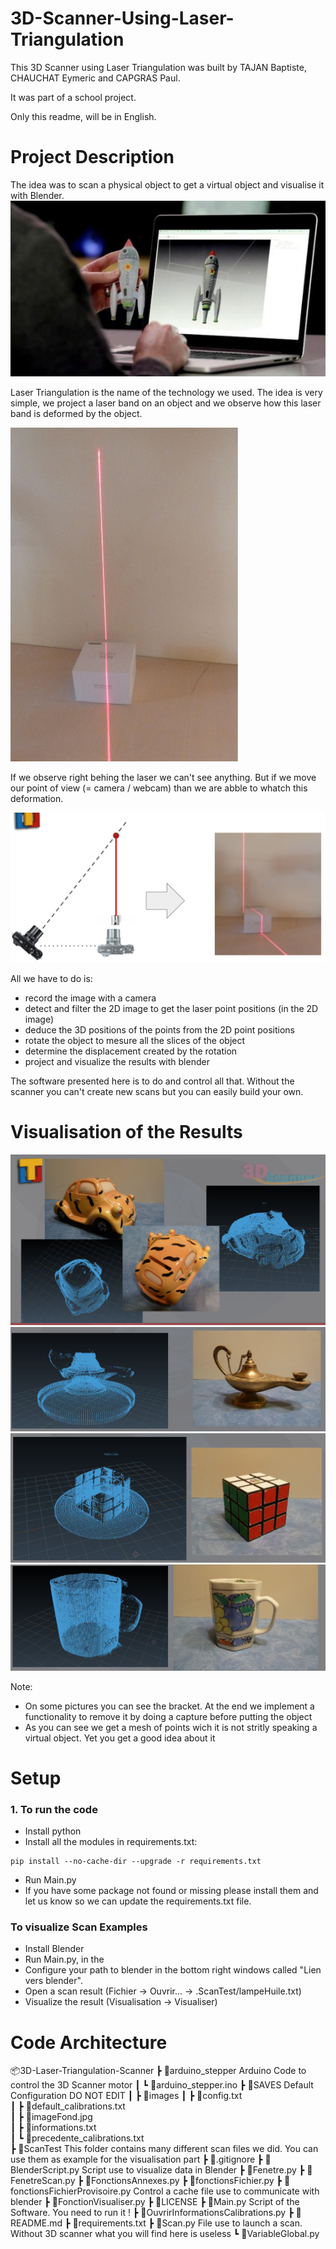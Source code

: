# 3D-Scanner-Using-Laser-Triangulation

This 3D Scanner using Laser Triangulation was built by TAJAN Baptiste, CHAUCHAT Eymeric and CAPGRAS Paul.

It was part of a school project.

Only this readme, will be in English.


# Project Description

The idea was to scan a physical object to get a virtual object and visualise it with Blender.
![alt text](SAVES/images/scan.png)

Laser Triangulation is the name of the technology we used. The idea is very simple, we project a laser band on an object and we observe how this laser band is deformed by the object.

![alt text](SAVES/images/no_deformation.png)

If we observe right behing the laser we can't see anything. But if we move our point of view (= camera / webcam) than we are abble to whatch this deformation.

![alt text](SAVES/images/deformation.png)

All we have to do is:
- record the image with a camera
- detect and filter the 2D image to get the laser point positions (in the 2D image)
- deduce the 3D positions of the points from the 2D point positions
- rotate the object to mesure all the slices of the object
- determine the displacement created by the rotation
- project and visualize the results with blender

The software presented here is to do and control all that. Without the scanner you can't create new scans but you can easily build your own.


# Visualisation of the Results

![alt text](SAVES/images/car.png)
![alt text](SAVES/images/lampe.png)
![alt text](SAVES/images/rubiks_cube.png)
![alt text](SAVES/images/tasse.png)

Note:
- On some pictures you can see the bracket. At the end we implement a functionality to remove it by doing a capture before putting the object
- As you can see we get a mesh of points wich it is not stritly speaking a virtual object. Yet you get a good idea about it

# Setup

### 1. To run the code
- Install python
- Install all the modules in requirements.txt:
````
pip install --no-cache-dir --upgrade -r requirements.txt
````
- Run Main.py
- If you have some package not found or missing please install them and let us know so we can update the requirements.txt file.

### To visualize Scan Examples
- Install Blender
- Run Main.py, in the 
- Configure your path to blender in the bottom right windows called "Lien vers blender".
- Open a scan result (Fichier -> Ouvrir... -> .ScanTest/lampeHuile.txt)
- Visualize the result (Visualisation -> Visualiser)


# Code Architecture
📦3D-Laser-Triangulation-Scanner
 ┣ 📂arduino_stepper                        Arduino Code to control the 3D Scanner motor
 ┃ ┗ 📜arduino_stepper.ino
 ┣ 📂SAVES                                  Default Configuration DO NOT EDIT
 ┃ ┣ 📂images
 ┃ ┣ 📜config.txt                           
 ┃ ┣ 📜default_calibrations.txt            
 ┃ ┣ 📜imageFond.jpg                        
 ┃ ┣ 📜informations.txt                     
 ┃ ┗ 📜precedente_calibrations.txt          
 ┣ 📂ScanTest                               This folder contains many different scan files we did. You can use them as example for the
                                            visualisation part 
 ┣ 📜.gitignore
 ┣ 📜BlenderScript.py                       Script use to visualize data in Blender
 ┣ 📜Fenetre.py
 ┣ 📜FenetreScan.py
 ┣ 📜FonctionsAnnexes.py
 ┣ 📜fonctionsFichier.py
 ┣ 📜fonctionsFichierProvisoire.py          Control a cache file use to communicate with blender
 ┣ 📜FonctionVisualiser.py
 ┣ 📜LICENSE
 ┣ 📜Main.py                                Script of the Software. You need to run it !
 ┣ 📜OuvrirInformationsCalibrations.py
 ┣ 📜README.md
 ┣ 📜requirements.txt
 ┣ 📜Scan.py                                File use to launch a scan. Without 3D scanner what you will find here is useless
 ┗ 📜VariableGlobal.py
